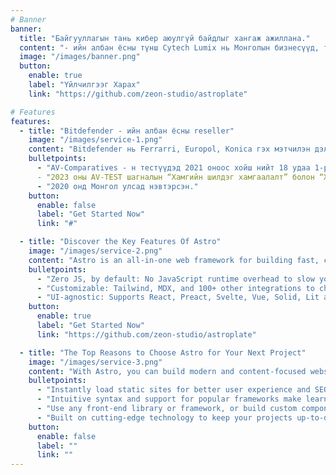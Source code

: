 ```yaml
---
# Banner
banner:
  title: "Байгууллагын тань кибер аюулгүй байдлыг хангаж ажиллана."
  content: "- ийн албан ёсны түнш Cytech Lumix нь Монголын бизнесүүд, төрийн байгууллагуудыг өсөн нэмэгдэж буй кибер халдлагаас хамгаалахад тусалдаг. Бид дэлхийд шалгарсан хамгаалалтын шийдлүүдийг хүргэхийн зэрэгцээ мэргэжлийн гуравдагч талын байгууллагатай хамтран аудит болон эрсдэлийн үнэлгээг хийдэг."
  image: "/images/banner.png"
  button:
    enable: true
    label: "Үйлчилгээг Харах"
    link: "https://github.com/zeon-studio/astroplate"

# Features
features:
  - title: "Bitdefender - ийн албан ёсны reseller"
    image: "/images/service-1.png"
    content: "Bitdefender нь Ferrarri, Europol, Konica гэх мэтчилэн дэлхийд нэр хүндтэй байгууллагууд болон Монгол улсын 600 гаруй байгууллагатай хамтран ажиллаж хамгаалдаг. AV-Test, AV-Comparatives гэх бие даасан институтуудаас удаа дараалж шагнал болон өндөр үнэлгээнүүдийг авдаг байна."
    bulletpoints:
      - "AV-Comparatives - н тестүүдэд 2021 оноос хойш нийт 18 удаа 1-р байрыг авсан.
      - "2023 оны AV-TEST шагналын “Хамгийн шилдэг хамгаалалт” болон “Хамгийн өндөр гүйцэтгэл” номинацид ялалт байгуулсан."
      - "2020 онд Монгол улсад нэвтэрсэн."
    button:
      enable: false
      label: "Get Started Now"
      link: "#"

  - title: "Discover the Key Features Of Astro"
    image: "/images/service-2.png"
    content: "Astro is an all-in-one web framework for building fast, content-focused websites. It offers a range of exciting features for developers and website creators. Some of the key features are:"
    bulletpoints:
      - "Zero JS, by default: No JavaScript runtime overhead to slow you down."
      - "Customizable: Tailwind, MDX, and 100+ other integrations to choose from."
      - "UI-agnostic: Supports React, Preact, Svelte, Vue, Solid, Lit and more."
    button:
      enable: true
      label: "Get Started Now"
      link: "https://github.com/zeon-studio/astroplate"

  - title: "The Top Reasons to Choose Astro for Your Next Project"
    image: "/images/service-3.png"
    content: "With Astro, you can build modern and content-focused websites without sacrificing performance or ease of use."
    bulletpoints:
      - "Instantly load static sites for better user experience and SEO."
      - "Intuitive syntax and support for popular frameworks make learning and using Astro a breeze."
      - "Use any front-end library or framework, or build custom components, for any project size."
      - "Built on cutting-edge technology to keep your projects up-to-date with the latest web standards."
    button:
      enable: false
      label: ""
      link: ""
---
```

